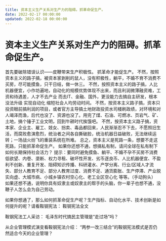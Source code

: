 ```yaml
---
title: 资本主义生产关系对生产力的阻碍。抓革命促生产。
date: 2022-02-17 00:00:00
updated: 2022-02-18 00:00:00
---
```


# 资本主义生产关系对生产力的阻碍。抓革命促生产。

首先要破除错误认识——皮鞭带来生产积极性。
抓革命才能促生产。
不然，按照资本主义的路子搞，被资本家剥削的鼠人，没有积极性，躺平，不婚不育不消费不买房，尽可能摸鱼，只干日结，做一休三。
不然，按照资本主义的路子搞，人比机器便宜，小作坊遍地，自动化的规模优势体现不出来，而且利润微薄融资难，工资和待遇差，人才不去产业 而去IT、金融、国外，更没能力去搞自主研发，根本没法升级 实现自动化 缩短社会人均劳动时间。
不然，按资本主义路子搞，资本只投资眼前搞利润的项目，或者官方主导搞土地财政投资水司楼刷政绩，对环境和对人竭泽而渔，后代也没了、资源也没了。用完了煤、石油、可燃冰、页岩气、矿、土地，搞个锤子工业文明，回到牛耕时代挨饿吧。
不然，按资本主义路子搞，资本家、企业主、雇工、妓女、拐卖、毒品都回来，人民渐渐忍不下去，不愿照旧生活，而腐败愈演愈烈，统治者之间各自撕破脸，统治机器日益破败，无法继续运转；一场战火纷飞的重装系统在所难。
总之，资本主义是死路一条，想要不走这死路，只能抓革命促生产。
如果你还想不通，想搞私有制，请问全球在私有制下如何长期保持社会活力？
提示：要同时避免摸鱼、躺平、不婚不孕不买房不消费低欲望、内卷、垄断、权力寻租、破坏性开发、劣币逐良币、人比机器便宜、不盈利不创新、重复开发、阻碍知识传播、科研灌水、产学分离、行业/区域人才流失、部分人教育不足、部分人教育过度、消费不足、通货膨胀、生产停滞、产业脱实向虚、大城市病、小城乡镇农村空心化、老工业区空心化 等等。（手动狗头）
如果还想不通，说明你具有奴隶主或奴隶主的帮手的头脑，你一辈子也想不通，没鞭子人怎么会为自己劳动。

如果你想通了，那么如何抓革命促生产呢？生产指标、自动化水平、技术创新是如何提升的呢？请看鞍钢宪法：
鞍钢宪法全文

鞍钢宪法工人采访：
毛泽东时代搞民主管理是“走过场”吗？

从企业管理模式演变看鞍钢宪法介绍：
“两参一改三结合”的鞍钢宪法模式是否仍然适合今天的企业管理？
